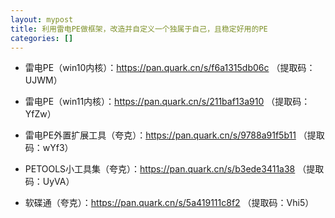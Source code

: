 ```yaml
---
layout: mypost
title: 利用雷电PE做框架，改造并自定义一个独属于自己，且稳定好用的PE
categories: []
---
```


- 雷电PE（win10内核）：<https://pan.quark.cn/s/f6a1315db06c> （提取码：UJWM）

- 雷电PE（win11内核）：<https://pan.quark.cn/s/211baf13a910> （提取码：YfZw）

- 雷电PE外置扩展工具（夸克）：<https://pan.quark.cn/s/9788a91f5b11> （提取码：wYf3）

- PETOOLS小工具集（夸克）：<https://pan.quark.cn/s/b3ede3411a38> （提取码：UyVA）

- 软碟通（夸克）：<https://pan.quark.cn/s/5a419111c8f2> （提取码：Vhi5）